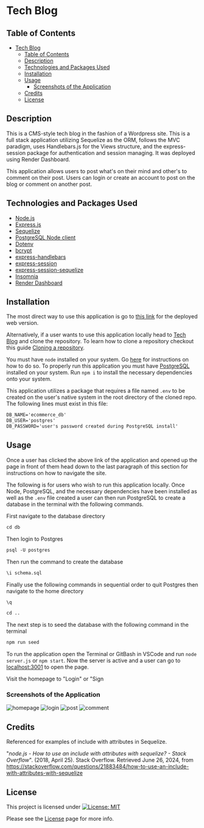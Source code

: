 # Tech Blog

## Table of Contents

- [Tech Blog](#tech-blog)
  - [Table of Contents](#table-of-contents)
  - [Description](#description)
  - [Technologies and Packages Used](#technologies-and-packages-used)
  - [Installation](#installation)
  - [Usage](#usage)
    - [Screenshots of the Application](#screenshots-of-the-application)
  - [Credits](#credits)
  - [License](#license)

## Description

This is a CMS-style tech blog in the fashion of a Wordpress site. This is a full stack application utilizing Sequelize as the ORM, follows the MVC paradigm, uses Handlebars.js for the Views structure, and the express-session package for authentication and session managing. It was deployed using Render Dashboard.

This application allows users to post what's on their mind and other's to comment on their post. Users can login or create an account to post on the blog or comment on another post.

## Technologies and Packages Used

- [Node.js](https://nodejs.org/en)
- [Express.js](https://expressjs.com/)
- [Sequelize](https://sequelize.org/)
- [PostgreSQL Node client](https://www.npmjs.com/package/pg)
- [Dotenv](https://www.npmjs.com/package/dotenv)
- [bcrypt](https://www.npmjs.com/package/bcrypt)
- [express-handlebars](https://www.npmjs.com/package/express-handlebars)
- [express-session](https://www.npmjs.com/package/express-session)
- [express-session-sequelize](https://www.npmjs.com/package/connect-session-sequelize)
- [Insomnia](https://insomnia.rest/)
- [Render Dashboard](https://dashboard.render.com/)
  
## Installation

The most direct way to use this application is go to [this link](https://tech-blog-6dqv.onrender.com/) for the deployed web version.

Alternatively, if a user wants to use this application locally head to [Tech Blog](https://github.com/EXCervantes/tech-blog) and clone the repository. To learn how to clone a repository checkout this guide [Cloning a repository](https://docs.github.com/en/repositories/creating-and-managing-repositories/cloning-a-repository).

You must have `node` installed on your system. Go [here](https://nodejs.org/en/learn/getting-started/how-to-install-nodejs) for instructions on how to do so. To properly run this application you must have [PostgreSQL](https://www.postgresql.org/) installed on your system. Run `npm i` to install the necessary dependencies onto your system.

This application utilizes a package that requires a file named `.env` to be created on the user's native system in the root directory of the cloned repo. The following lines must exist in this file:

```md
DB_NAME='ecommerce_db'
DB_USER='postgres'
DB_PASSWORD='user's password created during PostgreSQL install'
```

## Usage

Once a user has clicked the above link of the application and opened up the page in front of them head down to the last paragraph of this section for instructions on how to navigate the site.

The following is for users who wish to run this application locally. Once Node, PostgreSQL, and the necessary dependencies have been installed as well as the `.env` file created a user can then run PostgreSQL to create a database in the terminal with the following commands.

First navigate to the database directory

```md
cd db
```

Then login to Postgres

```md
psql -U postgres
```

Then run the command to create the database

```md
\i schema.sql
```

Finally use the following commands in sequential order to quit Postgres then navigate to the home directory

```md
\q
```

```md
cd ..
```

The next step is to seed the database with the following command in the terminal

```md
npm run seed
```

To run the application open the Terminal or GitBash in VSCode and run `node server.js` or `npm start`. Now the server is active and a user can go to [localhost:3001](http://localhost:3001/) to open the page.

Visit the homepage to "Login" or "Sign 

### Screenshots of the Application

![homepage](assets/images/techblogscreen1.jpg)
![login](assets/images/techblogscreen2.jpg)
![post](assets/images/techblogscreen3.jpg)
![comment](assets/images/techblogscreen4.jpg)

## Credits

Referenced for examples of include with attributes in Sequelize.

"_node.js - How to use an include with attributes with sequelize? - Stack Overflow_". (2018, April 25). Stack Overflow. Retrieved June 26, 2024, from https://stackoverflow.com/questions/21883484/how-to-use-an-include-with-attributes-with-sequelize
  
## License

This project is licensed under [![License: MIT](https://img.shields.io/badge/License-MIT-yellow.svg)](https://opensource.org/licenses/MIT)

Please see the [License](https://opensource.org/licenses/MIT) page for more info.
